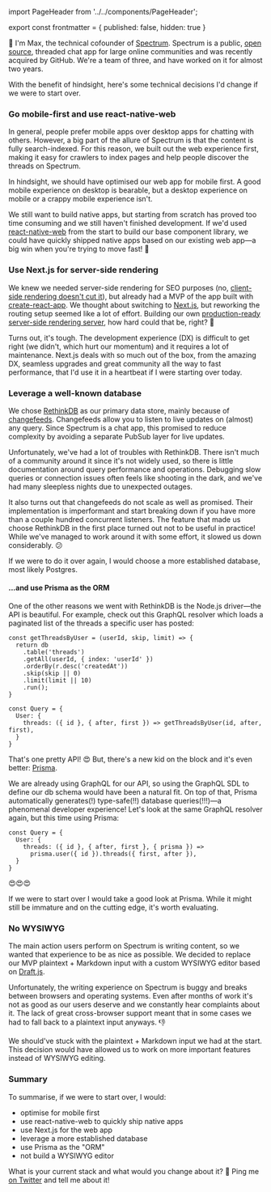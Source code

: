 import PageHeader from '../../components/PageHeader';

<PageHeader title="CTO Regrets: What I'd Do Differently" />

export const frontmatter = {
  published: false,
  hidden: true
}

👋 I'm Max, the technical cofounder of [Spectrum](https://spectrum.chat). Spectrum is a public, [open source](https://github.com/withspectrum/spectrum), threaded chat app for large online communities and was recently acquired by GitHub. We're a team of three, and have worked on it for almost two years.

With the benefit of hindsight, here's some technical decisions I'd change if we were to start over.

### Go mobile-first and use react-native-web

In general, people prefer mobile apps over desktop apps for chatting with others. However, a big part of the allure of Spectrum is that the content is fully search-indexed. For this reason, we built out the web experience first, making it easy for crawlers to index pages and help people discover the threads on Spectrum.

In hindsight, we should have optimised our web app for mobile first. A good mobile experience on desktop is bearable, but a desktop experience on mobile or a crappy mobile experience isn't.

We still want to build native apps, but starting from scratch has proved too time consuming and we still haven't finished development. If we'd used [react-native-web](https://github.com/necolas/react-native-web) from the start to build our base component library, we could have quickly shipped native apps based on our existing web app—a big win when you're trying to move fast! 💯

### Use Next.js for server-side rendering

We knew we needed server-side rendering for SEO purposes (no, [client-side rendering doesn't cut it](https://twitter.com/mxstbr/status/985188986414161921)), but already had a MVP of the app built with [create-react-app](https://github.com/facebook/create-react-app). We thought about switching to [Next.js](https://nextjs.org), but reworking the routing setup seemed like a lot of effort. Building our own [production-ready server-side rendering server](https://github.com/withspectrum/spectrum/tree/alpha/hyperion), how hard could that be, right? 🤔

Turns out, it's tough. The development experience (DX) is difficult to get right (we didn't, which hurt our momentum) and it requires a lot of maintenance. Next.js deals with so much out of the box, from the amazing DX, seamless upgrades and great community all the way to fast performance, that I'd use it in a heartbeat if I were starting over today.

### Leverage a well-known database

We chose [RethinkDB](https://www.rethinkdb.com) as our primary data store, mainly because of [changefeeds](https://rethinkdb.com/docs/changefeeds/javascript/). Changefeeds allow you to listen to live updates on (almost) any query. Since Spectrum is a chat app, this promised to reduce complexity by avoiding a separate PubSub layer for live updates.

Unfortunately, we've had a lot of troubles with RethinkDB. There isn't much of a community around it since it's not widely used, so there is little documentation around query performance and operations. Debugging slow queries or connection issues often feels like shooting in the dark, and we've had many sleepless nights due to unexpected outages.

It also turns out that changefeeds do not scale as well as promised. Their implementation is imperformant and start breaking down if you have more than a couple hundred concurrent listeners. The feature that made us choose RethinkDB in the first place turned out not to be useful in practice! While we've managed to work around it with some effort, it slowed us down considerably. 😕

If we were to do it over again, I would choose a more established database, most likely Postgres.

#### ...and use Prisma as the ORM

One of the other reasons we went with RethinkDB is the Node.js driver—the API is beautiful. For example, check out this GraphQL resolver which loads a paginated list of the threads a specific user has posted:

```JS
const getThreadsByUser = (userId, skip, limit) => {
  return db
    .table('threads')
    .getAll(userId, { index: 'userId' })
    .orderBy(r.desc('createdAt'))
    .skip(skip || 0)
    .limit(limit || 10)
    .run();
}

const Query = {
  User: {
    threads: ({ id }, { after, first }) => getThreadsByUser(id, after, first),
  }
}
```

That's one pretty API! 😍 But, there's a new kid on the block and it's even better: [Prisma](https://prisma.io).

We are already using GraphQL for our API, so using the GraphQL SDL to define our db schema would have been a natural fit. On top of that, Prisma automatically generates(!) type-safe(!!) database queries(!!!)—a phenomenal developer experience! Let's look at the same GraphQL resolver again, but this time using Prisma:

```JS
const Query = {
  User: {
    threads: ({ id }, { after, first }, { prisma }) => 
      prisma.user({ id }).threads({ first, after }),
  }
}
```

😍😍😍

If we were to start over I would take a good look at Prisma. While it might still be immature and on the cutting edge, it's worth evaluating.

### No WYSIWYG

The main action users perform on Spectrum is writing content, so we wanted that experience to be as nice as possible. We decided to replace our MVP plaintext + Markdown input with a custom WYSIWYG editor based on [Draft.js](https://draft-js.org).

Unfortunately, the writing experience on Spectrum is buggy and breaks between browsers and operating systems. Even after months of work it's not as good as our users deserve and we constantly hear complaints about it. The lack of great cross-browser support meant that in some cases we had to fall back to a plaintext input anyways. 👎

We should've stuck with the plaintext + Markdown input we had at the start. This decision would have allowed us to work on more important features instead of WYSIWYG editing.

### Summary

To summarise, if we were to start over, I would:

- optimise for mobile first
- use react-native-web to quickly ship native apps
- use Next.js for the web app
- leverage a more established database
- use Prisma as the "ORM"
- not build a WYSIWYG editor

What is your current stack and what would you change about it? 🧐 Ping me [on Twitter](https://twitter.com/mxstbr) and tell me about it!
